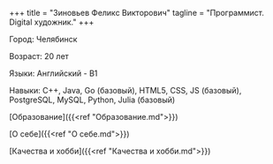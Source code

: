 +++
title = "Зиновьев Феликс Викторович"
tagline = "Программист. Digital художник."
+++

Город: Челябинск

Возраст: 20 лет

Языки: Английский - B1

Навыки: C++, Java, Go (базовый), HTML5, CSS, JS (базовый), PostgreSQL, MySQL, Python, Julia (базовый)

[Образование]({{<ref "Образование.md">}})

[О себе]({{<ref "О себе.md">}})

[Качества и хобби]({{<ref "Качества и хобби.md">}}) 
